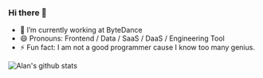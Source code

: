 ### Hi there 👋

- 🔭 I’m currently working at ByteDance
- 😄 Pronouns: Frontend / Data / SaaS / DaaS / Engineering Tool
- ⚡ Fun fact: I am not a good programmer cause I know too many genius.

![Alan's github stats](https://github-readme-stats.vercel.app/api?username=alanwei&show_icons=true&theme=dark)
